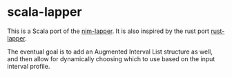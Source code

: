 # scala-lapper

This is a Scala port of the
[nim-lapper](https://github.com/brentp/nim-lapper). It is also inspired
by the rust port [rust-lapper](https://docs.rs/rust-lapper). 

The eventual goal is to add an Augmented Interval List structure as
well, and then allow for dynamically choosing which to use based on the
input interval profile.
